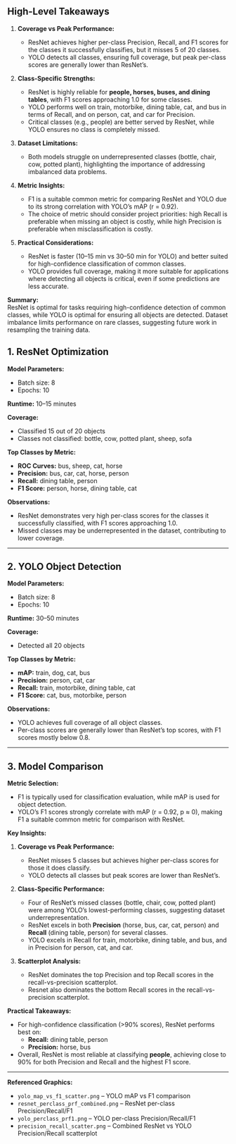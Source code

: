 
## High-Level Takeaways

1. **Coverage vs Peak Performance:**  
   - ResNet achieves higher per-class Precision, Recall, and F1 scores for the classes it successfully classifies, but it misses 5 of 20 classes.  
   - YOLO detects all classes, ensuring full coverage, but peak per-class scores are generally lower than ResNet’s.

2. **Class-Specific Strengths:**  
   - ResNet is highly reliable for **people, horses, buses, and dining tables**, with F1 scores approaching 1.0 for some classes.  
   - YOLO performs well on train, motorbike, dining table, cat, and bus in terms of Recall, and on person, cat, and car for Precision.  
   - Critical classes (e.g., people) are better served by ResNet, while YOLO ensures no class is completely missed.

3. **Dataset Limitations:**  
   - Both models struggle on underrepresented classes (bottle, chair, cow, potted plant), highlighting the importance of addressing imbalanced data problems.

4. **Metric Insights:**  
   - F1 is a suitable common metric for comparing ResNet and YOLO due to its strong correlation with YOLO’s mAP (r = 0.92).  
   - The choice of metric should consider project priorities: high Recall is preferable when missing an object is costly, while high Precision is preferable when misclassification is costly.

5. **Practical Considerations:**  
   - ResNet is faster (10–15 min vs 30–50 min for YOLO) and better suited for high-confidence classification of common classes.  
   - YOLO provides full coverage, making it more suitable for applications where detecting all objects is critical, even if some predictions are less accurate.

**Summary:**  
ResNet is optimal for tasks requiring high-confidence detection of common classes, while YOLO is optimal for ensuring all objects are detected. Dataset imbalance limits performance on rare classes, suggesting future work in resampling the training data.





## 1. ResNet Optimization

**Model Parameters:**  
- Batch size: 8  
- Epochs: 10  

**Runtime:** 10–15 minutes  

**Coverage:**  
- Classified 15 out of 20 objects  
- Classes not classified: bottle, cow, potted plant, sheep, sofa  

**Top Classes by Metric:**  
- **ROC Curves:** bus, sheep, cat, horse  
- **Precision:** bus, car, cat, horse, person  
- **Recall:** dining table, person  
- **F1 Score:** person, horse, dining table, cat  

**Observations:**  
- ResNet demonstrates very high per-class scores for the classes it successfully classified, with F1 scores approaching 1.0.  
- Missed classes may be underrepresented in the dataset, contributing to lower coverage.

---

## 2. YOLO Object Detection

**Model Parameters:**  
- Batch size: 8  
- Epochs: 10  

**Runtime:** 30–50 minutes  

**Coverage:**  
- Detected all 20 objects  

**Top Classes by Metric:**  
- **mAP:** train, dog, cat, bus  
- **Precision:** person, cat, car  
- **Recall:** train, motorbike, dining table, cat  
- **F1 Score:** cat, bus, motorbike, person  

**Observations:**  
- YOLO achieves full coverage of all object classes.  
- Per-class scores are generally lower than ResNet’s top scores, with F1 scores mostly below 0.8.  

---

## 3. Model Comparison

**Metric Selection:**  
- F1 is typically used for classification evaluation, while mAP is used for object detection.  
- YOLO’s F1 scores strongly correlate with mAP (r = 0.92, p ≈ 0), making F1 a suitable common metric for comparison with ResNet.  

**Key Insights:**  
1. **Coverage vs Peak Performance:**  
   - ResNet misses 5 classes but achieves higher per-class scores for those it does classify.  
   - YOLO detects all classes but peak scores are lower than ResNet’s.  

2. **Class-Specific Performance:**  
   - Four of ResNet’s missed classes (bottle, chair, cow, potted plant) were among YOLO’s lowest-performing classes, suggesting dataset underrepresentation.  
   - ResNet excels in both **Precision** (horse, bus, car, cat, person) and **Recall** (dining table, person) for several classes.  
   - YOLO excels in Recall for train, motorbike, dining table, and bus, and in Precision for person, cat, and car.  

3. **Scatterplot Analysis:**  
   - ResNet dominates the top Precision and top Recall scores in the recall-vs-precision scatterplot.  
   - Resnet also dominates the bottom Recall scores in the recall-vs-precision scatterplot.  

**Practical Takeaways:**  
- For high-confidence classification (>90% scores), ResNet performs best on:  
  - **Recall:** dining table, person  
  - **Precision:** horse, bus  
- Overall, ResNet is most reliable at classifying **people**, achieving close to 90% for both Precision and Recall and the highest F1 score.  

---

**Referenced Graphics:**  
- `yolo_map_vs_f1_scatter.png` – YOLO mAP vs F1 comparison  
- `resnet_perclass_prf_combined.png` – ResNet per-class Precision/Recall/F1  
- `yolo_perclass_prf1.png` – YOLO per-class Precision/Recall/F1  
- `precision_recall_scatter.png` – Combined ResNet vs YOLO Precision/Recall scatterplot 